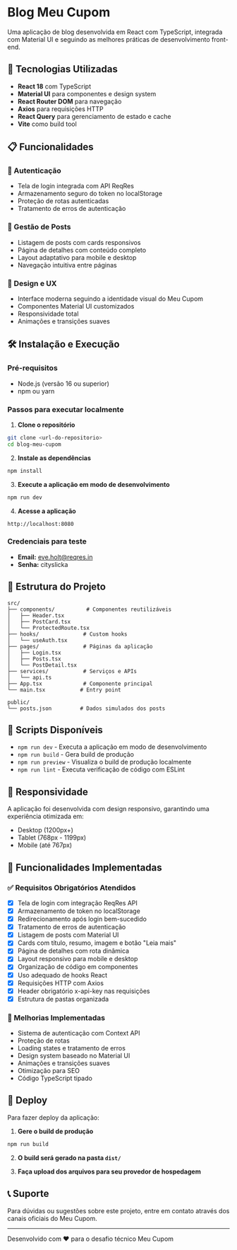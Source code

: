 
# Blog Meu Cupom

Uma aplicação de blog desenvolvida em React com TypeScript, integrada com Material UI e seguindo as melhores práticas de desenvolvimento front-end.

## 🚀 Tecnologias Utilizadas

- **React 18** com TypeScript
- **Material UI** para componentes e design system
- **React Router DOM** para navegação
- **Axios** para requisições HTTP
- **React Query** para gerenciamento de estado e cache
- **Vite** como build tool

## 📋 Funcionalidades

### 🔐 Autenticação
- Tela de login integrada com API ReqRes
- Armazenamento seguro do token no localStorage
- Proteção de rotas autenticadas
- Tratamento de erros de autenticação

### 📰 Gestão de Posts
- Listagem de posts com cards responsivos
- Página de detalhes com conteúdo completo
- Layout adaptativo para mobile e desktop
- Navegação intuitiva entre páginas

### 🎨 Design e UX
- Interface moderna seguindo a identidade visual do Meu Cupom
- Componentes Material UI customizados
- Responsividade total
- Animações e transições suaves

## 🛠️ Instalação e Execução

### Pré-requisitos
- Node.js (versão 16 ou superior)
- npm ou yarn

### Passos para executar localmente

1. **Clone o repositório**
```bash
git clone <url-do-repositorio>
cd blog-meu-cupom
```

2. **Instale as dependências**
```bash
npm install
```

3. **Execute a aplicação em modo de desenvolvimento**
```bash
npm run dev
```

4. **Acesse a aplicação**
```
http://localhost:8080
```

### Credenciais para teste
- **Email:** eve.holt@reqres.in
- **Senha:** cityslicka

## 📁 Estrutura do Projeto

```
src/
├── components/          # Componentes reutilizáveis
│   ├── Header.tsx
│   ├── PostCard.tsx
│   └── ProtectedRoute.tsx
├── hooks/              # Custom hooks
│   └── useAuth.tsx
├── pages/              # Páginas da aplicação
│   ├── Login.tsx
│   ├── Posts.tsx
│   └── PostDetail.tsx
├── services/           # Serviços e APIs
│   └── api.ts
├── App.tsx             # Componente principal
└── main.tsx           # Entry point

public/
└── posts.json         # Dados simulados dos posts
```

## 🔧 Scripts Disponíveis

- `npm run dev` - Executa a aplicação em modo de desenvolvimento
- `npm run build` - Gera build de produção
- `npm run preview` - Visualiza o build de produção localmente
- `npm run lint` - Executa verificação de código com ESLint

## 📱 Responsividade

A aplicação foi desenvolvida com design responsivo, garantindo uma experiência otimizada em:
- Desktop (1200px+)
- Tablet (768px - 1199px)
- Mobile (até 767px)

## 🎯 Funcionalidades Implementadas

### ✅ Requisitos Obrigatórios Atendidos

- [x] Tela de login com integração ReqRes API
- [x] Armazenamento de token no localStorage
- [x] Redirecionamento após login bem-sucedido
- [x] Tratamento de erros de autenticação
- [x] Listagem de posts com Material UI
- [x] Cards com título, resumo, imagem e botão "Leia mais"
- [x] Página de detalhes com rota dinâmica
- [x] Layout responsivo para mobile e desktop
- [x] Organização de código em componentes
- [x] Uso adequado de hooks React
- [x] Requisições HTTP com Axios
- [x] Header obrigatório x-api-key nas requisições
- [x] Estrutura de pastas organizada

### 🎨 Melhorias Implementadas

- Sistema de autenticação com Context API
- Proteção de rotas
- Loading states e tratamento de erros
- Design system baseado no Material UI
- Animações e transições suaves
- Otimização para SEO
- Código TypeScript tipado

## 🚀 Deploy

Para fazer deploy da aplicação:

1. **Gere o build de produção**
```bash
npm run build
```

2. **O build será gerado na pasta `dist/`**

3. **Faça upload dos arquivos para seu provedor de hospedagem**

## 📞 Suporte

Para dúvidas ou sugestões sobre este projeto, entre em contato através dos canais oficiais do Meu Cupom.

---

Desenvolvido com ❤️ para o desafio técnico Meu Cupom

